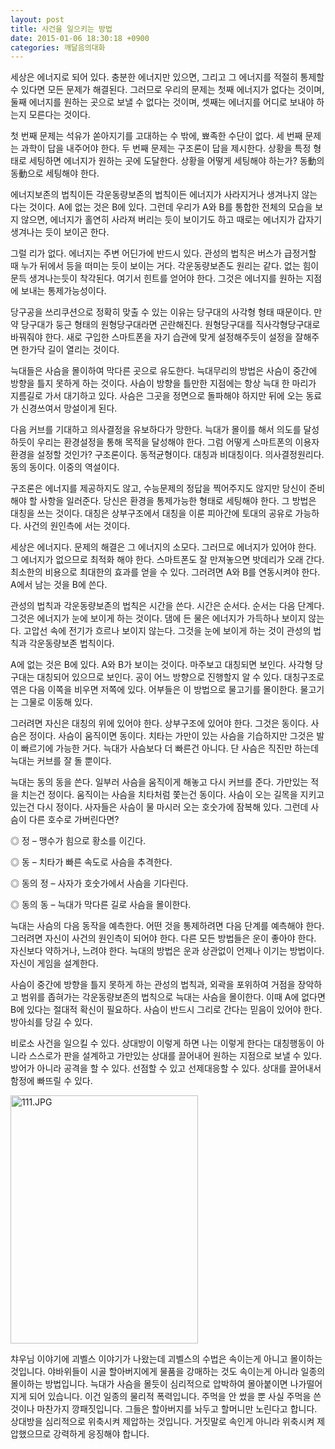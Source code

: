 ```yaml
---
layout: post
title: 사건을 일으키는 방법
date: 2015-01-06 18:30:18 +0900
categories: 깨달음의대화
---
```

세상은 에너지로 되어 있다. 충분한 에너지만 있으면, 그리고 그 에너지를 적절히 통제할 수 있다면 모든 문제가 해결된다. 그러므로 우리의 문제는 첫째 에너지가 없다는 것이며, 둘째 에너지를 원하는 곳으로 보낼 수 없다는 것이며, 셋째는 에너지를 어디로 보내야 하는지 모른다는 것이다. 

  


첫 번째 문제는 석유가 쏟아지기를 고대하는 수 밖에, 뾰족한 수단이 없다. 세 번째 문제는 과학이 답을 내주어야 한다. 두 번째 문제는 구조론이 답을 제시한다. 상황을 특정 형태로 세팅하면 에너지가 원하는 곳에 도달한다. 상황을 어떻게 세팅해야 하는가? 동動의 동動으로 세팅해야 한다. 

  


에너지보존의 법칙이든 각운동량보존의 법칙이든 에너지가 사라지거나 생겨나지 않는다는 것이다. A에 없는 것은 B에 있다. 그런데 우리가 A와 B를 통합한 전체의 모습을 보지 않으면, 에너지가 홀연히 사라져 버리는 듯이 보이기도 하고 때로는 에너지가 갑자기 생겨나는 듯이 보이곤 한다. 

  


그럴 리가 없다. 에너지는 주변 어딘가에 반드시 있다. 관성의 법칙은 버스가 급정거할 때 누가 뒤에서 등을 떠미는 듯이 보이는 거다. 각운동량보존도 원리는 같다. 없는 힘이 문득 생겨나는듯이 착각된다. 여기서 힌트를 얻어야 한다. 그것은 에너지를 원하는 지점에 보내는 통제가능성이다. 

  


당구공을 쓰리쿠션으로 정확히 맞출 수 있는 이유는 당구대의 사각형 형태 때문이다. 만약 당구대가 둥근 형태의 원형당구대라면 곤란해진다. 원형당구대를 직사각형당구대로 바꿔줘야 한다. 새로 구입한 스마트폰을 자기 습관에 맞게 설정해주듯이 설정을 잘해주면 한가닥 길이 열리는 것이다. 

  


늑대들은 사슴을 몰이하여 막다른 곳으로 유도한다. 늑대무리의 방법은 사슴이 중간에 방향을 틀지 못하게 하는 것이다. 사슴이 방향을 틀만한 지점에는 항상 늑대 한 마리가 지름길로 가서 대기하고 있다. 사슴은 그곳을 정면으로 돌파해야 하지만 뒤에 오는 동료가 신경쓰여서 망설이게 된다. 

  


다음 커브를 기대하고 의사결정을 유보하다가 망한다. 늑대가 몰이를 해서 의도를 달성하듯이 우리는 환경설정을 통해 목적을 달성해야 한다. 그럼 어떻게 스마트폰의 이용자 환경을 설정할 것인가? 구조론이다. 동적균형이다. 대칭과 비대칭이다. 의사결정원리다. 동의 동이다. 이중의 역설이다. 

  


구조론은 에너지를 제공하지도 않고, 수능문제의 정답을 찍어주지도 않지만 당신이 준비해야 할 사항을 일러준다. 당신은 환경을 통제가능한 형태로 세팅해야 한다. 그 방법은 대칭을 쓰는 것이다. 대칭은 상부구조에서 대칭을 이룬 피아간에 토대의 공유로 가능하다. 사건의 원인측에 서는 것이다. 

  


세상은 에너지다. 문제의 해결은 그 에너지의 소모다. 그러므로 에너지가 있어야 한다. 그 에너지가 없으므로 최적화 해야 한다. 스마트폰도 잘 만져놓으면 밧데리가 오래 간다. 최소한의 비용으로 최대한의 효과를 얻을 수 있다. 그러려면 A와 B를 연동시켜야 한다. A에서 남는 것을 B에 쓴다. 

  


관성의 법칙과 각운동량보존의 법칙은 시간을 쓴다. 시간은 순서다. 순서는 다음 단계다. 그것은 에너지가 눈에 보이게 하는 것이다. 댐에 든 물은 에너지가 가득하나 보이지 않는다. 고압선 속에 전기가 흐르나 보이지 않는다. 그것을 눈에 보이게 하는 것이 관성의 법칙과 각운동량보존 법칙이다. 

  


A에 없는 것은 B에 있다. A와 B가 보이는 것이다. 마주보고 대칭되면 보인다. 사각형 당구대는 대칭되어 있으므로 보인다. 공이 어느 방향으로 진행할지 알 수 있다. 대칭구조로 엮은 다음 이쪽을 비우면 저쪽에 있다. 어부들은 이 방법으로 물고기를 몰이한다. 물고기는 그물로 이동해 있다. 

  


그러려면 자신은 대칭의 위에 있어야 한다. 상부구조에 있어야 한다. 그것은 동이다. 사슴은 정이다. 사슴이 움직이면 동이다. 치타는 가만이 있는 사슴을 기습하지만 그것은 발이 빠르기에 가능한 거다. 늑대가 사슴보다 더 빠른건 아니다. 단 사슴은 직진만 하는데 늑대는 커브를 잘 돌 뿐이다. 

  


늑대는 동의 동을 쓴다. 일부러 사슴을 움직이게 해놓고 다시 커브를 준다. 가만있는 적을 치는건 정이다. 움직이는 사슴을 치타처럼 쫓는건 동이다. 사슴이 오는 길목을 지키고 있는건 다시 정이다. 사자들은 사슴이 물 마시러 오는 호숫가에 잠복해 있다. 그런데 사슴이 다른 호수로 가버린다면? 

  


◎ 정 – 맹수가 힘으로 황소를 이긴다.   
      
◎ 동 – 치타가 빠른 속도로 사슴을 추격한다.   
      
◎ 동의 정 – 사자가 호숫가에서 사슴을 기다린다.   
      
◎ 동의 동 – 늑대가 막다른 길로 사슴을 몰이한다. 

  


늑대는 사슴의 다음 동작을 예측한다. 어떤 것을 통제하려면 다음 단계를 예측해야 한다. 그러려면 자신이 사건의 원인측이 되어야 한다. 다른 모든 방법들은 운이 좋아야 한다. 자신보다 약하거나, 느려야 한다. 늑대의 방법은 운과 상관없이 언제나 이기는 방법이다. 자신이 게임을 설계한다. 

  


사슴이 중간에 방향을 틀지 못하게 하는 관성의 법칙과, 외곽을 포위하여 거점을 장악하고 범위를 좁혀가는 각운동량보존의 법칙으로 늑대는 사슴을 몰이한다. 이때 A에 없다면 B에 있다는 절대적 확신이 필요하다. 사슴이 반드시 그리로 간다는 믿음이 있어야 한다. 방아쇠를 당길 수 있다. 

  


비로소 사건을 일으킬 수 있다. 상대방이 이렇게 하면 나는 이렇게 한다는 대칭행동이 아니라 스스로가 판을 설계하고 가만있는 상대를 끌어내어 원하는 지점으로 보낼 수 있다. 방어가 아니라 공격을 할 수 있다. 선점할 수 있고 선제대응할 수 있다. 상대를 끌어내서 함정에 빠뜨릴 수 있다. 

  



<img src="assets/attach/images/198/400/553/111.JPG" alt="111.JPG" width="300" height="397" /> 

  


챠우님 이야기에 괴벨스 이야기가 나왔는데 괴벨스의 수법은 속이는게 아니고 몰이하는 것입니다. 야바위들이 시골 할아버지에게 물품을 강매하는 것도 속이는게 아니라 일종의 몰이하는 방법입니다. 늑대가 사슴을 몰듯이 심리적으로 압박하여 몰아붙이면 나가떨어지게 되어 있습니다. 이건 일종의 물리적 폭력입니다. 주먹을 안 썼을 뿐 사실 주먹을 쓴 것이나 마찬가지 깡패짓입니다. 그들은 할아버지를 놔두고 할머니만 노린다고 합니다. 상대방을 심리적으로 위축시켜 제압하는 것입니다. 거짓말로 속인게 아니라 위축시켜 제압했으므로 강력하게 응징해야 합니다.
